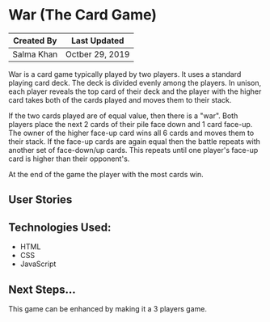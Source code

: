 # War (The Card Game)

Created By | Last Updated
-----------|--------------
Salma Khan | Octber 29, 2019

War is a card game typically played by two players. It uses a standard playing card deck. The deck is divided evenly among the players. In unison, each player reveals the top card of their deck and the player with the higher card takes both of the cards played and moves them to their stack. 

If the two cards played are of equal value, then there is a "war". Both players place the next 2 cards of their pile face down and 1 card face-up. The owner of the higher face-up card wins all 6 cards and moves them to their stack. If the face-up cards are again equal then the battle repeats with another set of face-down/up cards. This repeats until one player's face-up card is higher than their opponent's.

At the end of the game the player with the most cards win. 

## User Stories
<!-- As a player, I want to begin the game with all my 26 cards being upside down on the deck.  -->

## Technologies Used: 
* HTML
* CSS
* JavaScript 

## Next Steps...
This game can be enhanced by making it a 3 players game. 

<!-- A README.md file with these sections:

☐ Screenshot(s): Images of your actual game.

☐ Getting Started: In this section include the link to your deployed game and any instructions you deem important.

